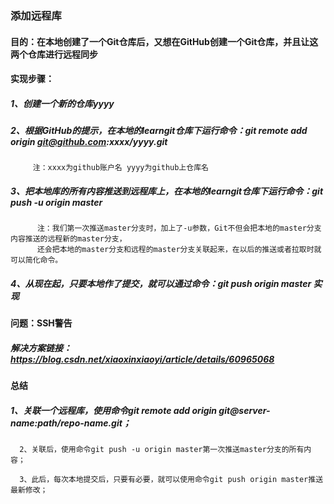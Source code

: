 ### 添加远程库

#### 目的：在本地创建了一个Git仓库后，又想在GitHub创建一个Git仓库，并且让这两个仓库进行远程同步

#### 实现步骤：
##### 1、创建一个新的仓库yyyy
##### 2、根据GitHub的提示，在本地的learngit仓库下运行命令：git remote add origin git@github.com:xxxx/yyyy.git
         注：xxxx为github账户名 yyyy为github上仓库名 
##### 3、把本地库的所有内容推送到远程库上，在本地的learngit仓库下运行命令：git push -u origin master
          注：我们第一次推送master分支时，加上了-u参数，Git不但会把本地的master分支内容推送的远程新的master分支，
          还会把本地的master分支和远程的master分支关联起来，在以后的推送或者拉取时就可以简化命令。
##### 4、从现在起，只要本地作了提交，就可以通过命令：git push origin master 实现

#### 问题：SSH警告
##### 解决方案链接：https://blog.csdn.net/xiaoxinxiaoyi/article/details/60965068

#### 总结
##### 1、关联一个远程库，使用命令git remote add origin git@server-name:path/repo-name.git；

      2、关联后，使用命令git push -u origin master第一次推送master分支的所有内容；

      3、此后，每次本地提交后，只要有必要，就可以使用命令git push origin master推送最新修改；
